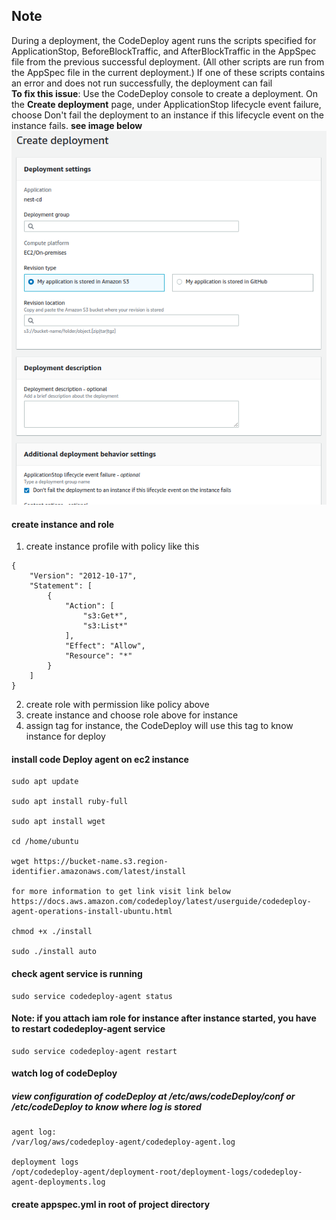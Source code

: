 ## Note
During a deployment, the CodeDeploy agent runs the scripts specified for ApplicationStop, BeforeBlockTraffic, and AfterBlockTraffic in the AppSpec file from the previous successful deployment. (All other scripts are run from the AppSpec file in the current deployment.) If one of these scripts contains an error and does not run successfully, the deployment can fail  
**To fix this issue**: Use the CodeDeploy console to create a deployment. On the **Create deployment** page, under ApplicationStop lifecycle event failure, choose Don't fail the deployment to an instance if this lifecycle event on the instance fails. **see image below**
![image](./images/deployment.png)

#### create instance and role
1. create instance profile with policy like this
````
{
    "Version": "2012-10-17",
    "Statement": [
        {
            "Action": [
                "s3:Get*",
                "s3:List*"
            ],
            "Effect": "Allow",
            "Resource": "*"
        }
    ]
}
````

2. create role with permission like policy above
3. create instance and choose role above for instance
4. assign tag for instance, the CodeDeploy will use this tag to know instance for deploy

#### install code Deploy agent on ec2 instance
````
sudo apt update

sudo apt install ruby-full

sudo apt install wget

cd /home/ubuntu

wget https://bucket-name.s3.region-identifier.amazonaws.com/latest/install

for more information to get link visit link below
https://docs.aws.amazon.com/codedeploy/latest/userguide/codedeploy-agent-operations-install-ubuntu.html

chmod +x ./install

sudo ./install auto
````

#### check agent service is running
````
sudo service codedeploy-agent status
````

#### Note: if you attach iam role for instance after instance started, you have to restart codedeploy-agent service
````
sudo service codedeploy-agent restart
````

#### watch log of codeDeploy
##### view configuration of codeDeploy at /etc/aws/codeDeploy/conf or /etc/codeDeploy to know where log is stored
````
agent log:
/var/log/aws/codedeploy-agent/codedeploy-agent.log

deployment logs
/opt/codedeploy-agent/deployment-root/deployment-logs/codedeploy-agent-deployments.log
````
#### create appspec.yml in root of project directory


